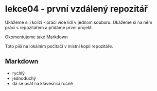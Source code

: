 # lekce04 - první vzdálený repozitář

Ukážeme si i kolizi - práci více lidí v jednom souboru.
Ukážeme si na něm práci s repozitářem a přidáme první projekt.

Okomentujeme také Markdown

Toto píši na lokálním počítači v místní kopii repozitáře.

## Markdown
- rychlý
- jednoduchý
- dá se psát na klávesnici ručně
